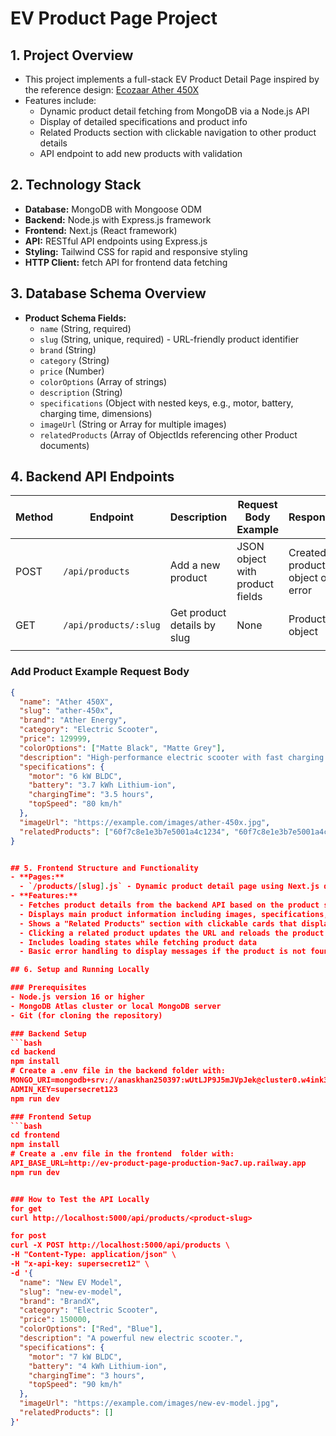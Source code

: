 # EV Product Page Project

## 1. Project Overview
- This project implements a full-stack EV Product Detail Page inspired by the reference design: [Ecozaar Ather 450X](https://ecozaar.in/ather-energy/ather-450x-3-7kwh/)
- Features include:
  - Dynamic product detail fetching from MongoDB via a Node.js API
  - Display of detailed specifications and product info
  - Related Products section with clickable navigation to other product details
  - API endpoint to add new products with validation

## 2. Technology Stack
- **Database:** MongoDB with Mongoose ODM
- **Backend:** Node.js with Express.js framework
- **Frontend:** Next.js (React framework)
- **API:** RESTful API endpoints using Express.js
- **Styling:** Tailwind CSS for rapid and responsive styling
- **HTTP Client:** fetch API for frontend data fetching

## 3. Database Schema Overview
- **Product Schema Fields:**
  - `name` (String, required)
  - `slug` (String, unique, required) - URL-friendly product identifier
  - `brand` (String)
  - `category` (String)
  - `price` (Number)
  - `colorOptions` (Array of strings)
  - `description` (String)
  - `specifications` (Object with nested keys, e.g., motor, battery, charging time, dimensions)
  - `imageUrl` (String or Array for multiple images)
  - `relatedProducts` (Array of ObjectIds referencing other Product documents)
  
## 4. Backend API Endpoints

| Method | Endpoint              | Description                           | Request Body Example                    | Response                         |
|--------|-----------------------|-------------------------------------|---------------------------------------|---------------------------------|
| POST   | `/api/products`       | Add a new product                   | JSON object with product fields       | Created product object or error |
| GET    | `/api/products/:slug` | Get product details by slug         | None                                  | Product object                  |
            |

### Add Product Example Request Body
```json
{
  "name": "Ather 450X",
  "slug": "ather-450x",
  "brand": "Ather Energy",
  "category": "Electric Scooter",
  "price": 129999,
  "colorOptions": ["Matte Black", "Matte Grey"],
  "description": "High-performance electric scooter with fast charging...",
  "specifications": {
    "motor": "6 kW BLDC",
    "battery": "3.7 kWh Lithium-ion",
    "chargingTime": "3.5 hours",
    "topSpeed": "80 km/h"
  },
  "imageUrl": "https://example.com/images/ather-450x.jpg",
  "relatedProducts": ["60f7c8e1e3b7e5001a4c1234", "60f7c8e1e3b7e5001a4c5678"]
}


## 5. Frontend Structure and Functionality
- **Pages:**
  - `/products/[slug].js` - Dynamic product detail page using Next.js dynamic routing
- **Features:**
  - Fetches product details from the backend API based on the product slug in the URL
  - Displays main product information including images, specifications, price, description, and brand
  - Shows a "Related Products" section with clickable cards that display image and name of related items
  - Clicking a related product updates the URL and reloads the product data dynamically without a full page refresh
  - Includes loading states while fetching product data
  - Basic error handling to display messages if the product is not found or if API call fails

## 6. Setup and Running Locally

### Prerequisites
- Node.js version 16 or higher
- MongoDB Atlas cluster or local MongoDB server
- Git (for cloning the repository)

### Backend Setup
```bash
cd backend
npm install
# Create a .env file in the backend folder with:
MONGO_URI=mongodb+srv://anaskhan250397:wUtLJP9J5mJVpJek@cluster0.w4ink3y.mongodb.net/ev-product?retryWrites=true&w=majority&appName=Cluster0
ADMIN_KEY=supersecret123
npm run dev

### Frontend Setup
```bash
cd frontend
npm install
# Create a .env file in the frontend  folder with:
API_BASE_URL=http://ev-product-page-production-9ac7.up.railway.app
npm run dev


### How to Test the API Locally
for get
curl http://localhost:5000/api/products/<product-slug>

for post 
curl -X POST http://localhost:5000/api/products \
-H "Content-Type: application/json" \
-H "x-api-key: supersecret12" \
-d '{
  "name": "New EV Model",
  "slug": "new-ev-model",
  "brand": "BrandX",
  "category": "Electric Scooter",
  "price": 150000,
  "colorOptions": ["Red", "Blue"],
  "description": "A powerful new electric scooter.",
  "specifications": {
    "motor": "7 kW BLDC",
    "battery": "4 kWh Lithium-ion",
    "chargingTime": "3 hours",
    "topSpeed": "90 km/h"
  },
  "imageUrl": "https://example.com/images/new-ev-model.jpg",
  "relatedProducts": []
}'

